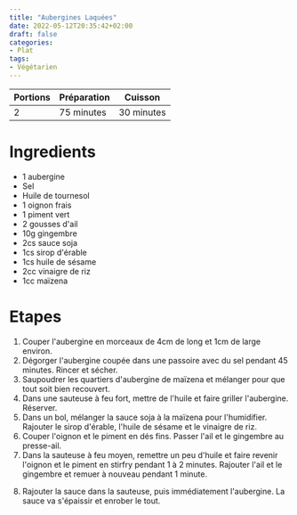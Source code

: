 ```yaml
---
title: "Aubergines Laquées"
date: 2022-05-12T20:35:42+02:00
draft: false
categories:
- Plat
tags:
- Végétarien
---
```


| Portions | Préparation | Cuisson    |
|----------|-------------|------------|
| 2        | 75 minutes  | 30 minutes |

# Ingredients

- 1 aubergine
- Sel
- Huile de tournesol
- 1 oignon frais
- 1 piment vert
- 2 gousses d'ail
- 10g gingembre
- 2cs sauce soja
- 1cs sirop d'érable
- 1cs huile de sésame
- 2cc vinaigre de riz
- 1cc maïzena

# Etapes

1. Couper l'aubergine en morceaux de 4cm de long et 1cm de large environ.
2. Dégorger l'aubergine coupée dans une passoire avec du sel pendant 45 minutes. Rincer et
   sécher.
3. Saupoudrer les quartiers d'aubergine de maïzena et mélanger pour que tout soit bien recouvert.
4. Dans une sauteuse à feu fort, mettre de l'huile et faire griller l'aubergine. Réserver.
5. Dans un bol, mélanger la sauce soja à la maïzena pour l'humidifier. Rajouter le sirop d'érable,
   l'huile de sésame et le vinaigre de riz.
6. Couper l'oignon et le piment en dés fins. Passer l'ail et le gingembre au presse-ail.
7. Dans la sauteuse à feu moyen, remettre un peu d'huile et faire revenir l'oignon et le piment en stirfry
   pendant 1 à 2 minutes. Rajouter l'ail et le gingembre et remuer à nouveau pendant 1 minute.
8) Rajouter la sauce dans la sauteuse, puis immédiatement l'aubergine. La sauce va s'épaissir et
   enrober le tout.
